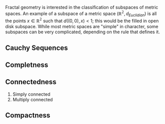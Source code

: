 Fractal geometry is interested in the classification of subspaces of metric spaces. An example of a subspace of a metric space $(\mathbb{R^2},d_{Euclidian})$ is all the points $x\in \mathbb{R^2}$ such that $d((0,0),x)<1$; this would be the filled in open disk subspace. While most metric spaces are "simple" in character, some subspaces can be very complicated, depending on the rule that defines it.
## Cauchy Sequences
## Completness
## Connectedness
1. Simply connected
2. Multiply connected
## Compactness
## 